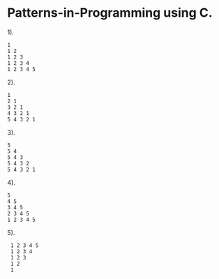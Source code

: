 # Patterns-in-Programming using C.
 1). 

    1
    1 2
    1 2 3
    1 2 3 4
    1 2 3 4 5


2).

    1
    2 1
    3 2 1
    4 3 2 1
    5 4 3 2 1


3).

    5
    5 4
    5 4 3
    5 4 3 2
    5 4 3 2 1
    
    
 4).
    
    5
    4 5
    3 4 5
    2 3 4 5
    1 2 3 4 5
    
  
 5).
 
     1 2 3 4 5
     1 2 3 4
     1 2 3
     1 2
     1
